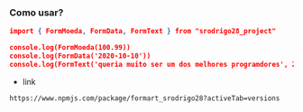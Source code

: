 ### Como usar? 

``` package.json precisa ser type="module"
import { FormMoeda, FormData, FormText } from "srodrigo28_project"

console.log(FormMoeda(100.99))
console.log(FormData('2020-10-10'))
console.log(FormText('queria muito ser um dos melhores programdores', 20))
```

* link
```
https://www.npmjs.com/package/formart_srodrigo28?activeTab=versions
```